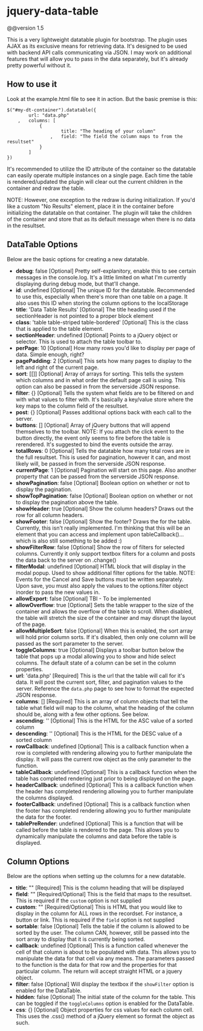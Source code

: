 jquery-data-table
=================

@@version 1.5

This is a very lightweight datatable plugin for bootstrap. The plugin uses AJAX as its exclusive means for retrieving data. It's designed to be used with backend API calls communicating via JSON. I may work on additional features that will allow you to pass in the data separately, but it's already pretty powerful without it. 



How to use it
-------------

Look at the example.html file to see it in action. But the basic premise is this:

```
$("#my-dt-container").datatable({
		url: "data.php"
	,	columns: [
			{
					title: "The heading of your column"
				,	field: "The field the column maps to from the resultset"
			}
		]
})
```

It's recommended to utilize the ID attribute of the container so the datatable can easily operate multiple instances on a single page. Each time the table is rendered/updated the plugin will clear out the current children in the container and redraw the table. 

NOTE: However, one exception to the redraw is during initialization. If you'd like a custom "No Results" element, place it in the container before initializing the datatable on that container. The plugin will take the children of the container and store that as its default message when there is no data in the resultset.


DataTable Options
-----------------

Below are the basic options for creating a new datatable.

+ **debug**: false
[Optional] Pretty self-explanitory, enable this to see certain messages in the console.log. It's a little limited on what I'm currently displaying during debug mode, but that'll change.
+ **id**: undefined
[Optional] The unique ID for the datatable. Recommended to use this, especially when there's more than one table on a page. It also uses this ID when storing the column options to the localStorage
+ **title**: 'Data Table Results'
[Optional] The title heading used if the sectionHeader is not pointed to a proper block element
+ **class**: 'table table-striped table-bordered'
[Optional] This is the class that is applied to the table element.
+ **sectionHeader**: undefined
[Optional] Points to a jQuery object or selector. This is used to attach the table toolbar to.
+ **perPage**: 10
[Optional] How many rows you'd like to display per page of data. Simple enough, right?
+ **pagePadding**: 2
[Optional] This sets how many pages to display to the left and right of the current page.
+ **sort**: [[]]
[Optional] Array of arrays for sorting. This tells the system which columns and in what order the default page call is using. This option can also be passed in from the serverside JSON response.
+ **filter**: {}
[Optional] Tells the system what fields are to be filtered on and with what values to filter with. It's basically a key/value store where the key maps to the column field of the resultset.
+ **post**: {}
[Optional] Passes additional options back with each call to the server.
+ **buttons**: []
[Optional] Array of jQuery buttons that will append themselves to the toolbar. NOTE: If you attach the click event to the button directly, the event only seems to fire before the table is rerendered. It's suggested to bind the events outside the array.
+ **totalRows**: 0
[Optional] Tells the datatable how many total rows are in the full resultset. This is used for pagination, however it can, and most likely will, be passed in from the serverside JSON response.
+ **currentPage**: 1
[Optional] Pagination will start on this page. Also another property that can be passed from the serverside JSON response.
+ **showPagination**: false
[Optional] Boolean option on whether or not to display the pagination.
+ **showTopPagination**: false
[Optional] Boolean option on whether or not to display the pagination above the table.
+ **showHeader**: true
[Optional] Show the column headers? Draws out the <thead> row for all column headers.
+ **showFooter**: false
[Optional] Show the footer? Draws the <tfoot> for the table. Currently, this isn't really implemented. I'm thinking that this will be an element that you can access and implement upon tableCallback()... which is also still something to be added :)
+ **showFilterRow**: false
[Optional] Show the row of filters for selected columns. Currently it only support textbox filters for a column and posts the data back to the server on .change()
+ **filterModal**: undefined
[Optional] HTML block that will display in the modal popup. Used to show additional filter options for the table. NOTE: Events for the Cancel and Save buttons must be written separately. Upon save, you must also apply the values to the options.filter object inorder to pass the new values in.
+ **allowExport**: false
[Optional] TBI - To be implemented
+ **allowOverflow**: true
[Optional] Sets the table wrapper to the size of the container and allows the overflow of the table to scroll. When disabled, the table will stretch the size of the container and may disrupt the layout of the page.
+ **allowMultipleSort**: false
[Optional] When this is enabled, the sort array will hold prior column sorts. If it's disabled, then only one column will be passed as the sort parameter to the server.
+ **toggleColumns**: true
[Optional] Displays a toolbar button below the table that pops up a modal allowing you to show and hide select columns. The default state of a column can be set in the column properties.
+ **url**: 'data.php'
[Required] This is the url that the table will call for it's data. It will post the current sort, filter, and pagination values to the server. Reference the `data.php` page to see how to format the expected JSON response.
+ **columns**: []
[Required] This is an array of column objects that tell the table what field will map to the column, what the heading of the column should be, along with a few other options. See below.
+ **ascending**: '<i class="icon-chevron-up"></i>'
[Optional] This is the HTML for the ASC value of a sorted column
+ **descending**: '<i class="icon-chevron-down"></i>'
[Optional] This is the HTML for the DESC value of a sorted column
+ **rowCallback**: undefined
[Optional] This is a callback function when a row is completed with rendering allowing you to further manipulate the display. It will pass the current row object as the only parameter to the function.
+ **tableCallback**: undefined
[Optional] This is a callback function when the table has completed rendering just prior to being displayed on the page.
+ **headerCallback**: undefined
[Optional] This is a callback function when the header has completed rendering allowing you to further manipulate the columns displayed.
+ **footerCallback**: undefined
[Optional] This is a callback function when the footer has completed rendering allowing you to further manipulate the data for the footer. 
+ **tablePreRender**: undefined
[Optional] This is a function that will be called before the table is rendered to the page. This allows you to dynamically manipulate the columns and data before the table is displayed.









Column Options
--------------

Below are the options when setting up the columns for a new datatable.

+ **title**: ""
[Required] This is the column heading that will be displayed
+ **field**: ""
[Required/Optional] This is the field that maps to the resultset. This is required if the `custom` option is not supplied
+ **custom**: ""
[Required/Optional] This is HTML that you would like to display in the column for ALL rows in the recordset. For instance, a button or link. This is required if the `field` option is not supplied
+ **sortable**: false
[Optional] Tells the table if the column is allowed to be sorted by the user. The column CAN, however, still be passed into the sort array to display that it is currently being sorted. 
+ **callback**: undefined
[Optional] This is a function called whenever the cell of that column is about to be populated with data. This allows you to manipulate the data for that cell via any means. The parameters passed to the function is the data for that row and the properties for that particular column. The return will accept straight HTML or a jquery object.
+ **filter**: false
[Optional] Will display the textbox if the `showFilter` option is enabled for the DataTable.
+ **hidden**: false
[Optional] The initial state of the column for the table. This can be toggled if the `toggleColumns` option is enabled for the DataTable.
+ **css**: {}
[Optional] Object properties for css values for each column cell. This uses the .css() method of a jQuery element so format the object as such.
